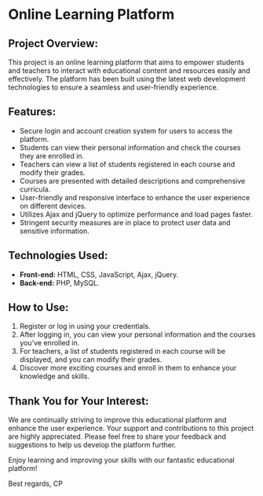 # Online Learning Platform

## Project Overview:

This project is an online learning platform that aims to empower students and teachers to interact with educational content and resources easily and effectively. The platform has been built using the latest web development technologies to ensure a seamless and user-friendly experience.

## Features:

- Secure login and account creation system for users to access the platform.
- Students can view their personal information and check the courses they are enrolled in.
- Teachers can view a list of students registered in each course and modify their grades.
- Courses are presented with detailed descriptions and comprehensive curricula.
- User-friendly and responsive interface to enhance the user experience on different devices.
- Utilizes Ajax and jQuery to optimize performance and load pages faster.
- Stringent security measures are in place to protect user data and sensitive information.

## Technologies Used:

- **Front-end:** HTML, CSS, JavaScript, Ajax, jQuery.
- **Back-end:** PHP, MySQL.

## How to Use:

1. Register or log in using your credentials.
2. After logging in, you can view your personal information and the courses you've enrolled in.
3. For teachers, a list of students registered in each course will be displayed, and you can modify their grades.
4. Discover more exciting courses and enroll in them to enhance your knowledge and skills.

## Thank You for Your Interest:

We are continually striving to improve this educational platform and enhance the user experience. Your support and contributions to this project are highly appreciated. Please feel free to share your feedback and suggestions to help us develop the platform further.

Enjoy learning and improving your skills with our fantastic educational platform!

Best regards,
CP
